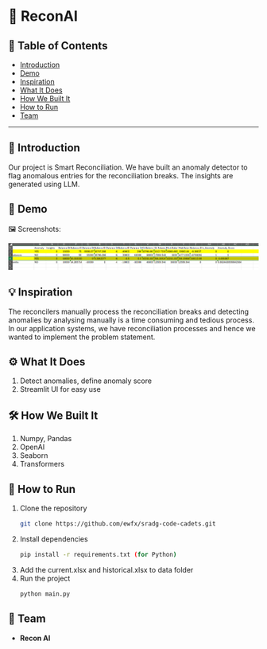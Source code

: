 # 🚀 ReconAI

## 📌 Table of Contents
- [Introduction](#introduction)
- [Demo](#demo)
- [Inspiration](#inspiration)
- [What It Does](#what-it-does)
- [How We Built It](#how-we-built-it)
- [How to Run](#how-to-run)
- [Team](#team)

---

## 🎯 Introduction
Our project is Smart Reconciliation. We have built an anomaly detector to flag anomalous entries for the reconciliation breaks. The insights are generated using LLM.

## 🎥 Demo
🖼️ Screenshots:

![Screenshot 1](https://github.com/ewfx/sradg-code-cadets/blob/main/artifacts/demo/result.png)

## 💡 Inspiration
The reconcilers manually process the reconciliation breaks and detecting anomalies by analysing manually is a time consuming and tedious process. In our application systems, we have reconciliation processes and hence we wanted to implement the problem statement.

## ⚙️ What It Does
1. Detect anomalies, define anomaly score
2. Streamlit UI for easy use

## 🛠️ How We Built It
1. Numpy, Pandas
2. OpenAI
3. Seaborn
4. Transformers

## 🏃 How to Run
1. Clone the repository  
   ```sh
   git clone https://github.com/ewfx/sradg-code-cadets.git
   ```
2. Install dependencies  
   ```sh
   pip install -r requirements.txt (for Python)
   ```
3. Add the current.xlsx and historical.xlsx to data folder
4. Run the project  
   ```sh
   python main.py
   ```


## 👥 Team
- **Recon AI** 

